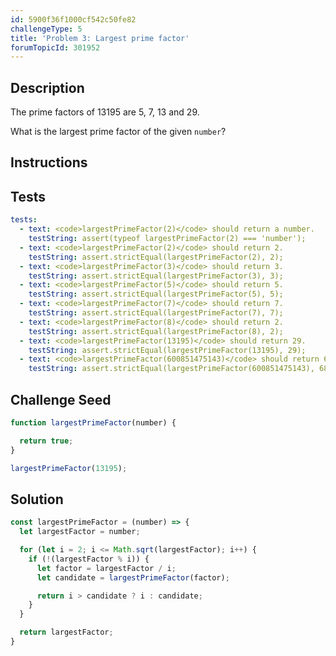 ```yaml
---
id: 5900f36f1000cf542c50fe82
challengeType: 5
title: 'Problem 3: Largest prime factor'
forumTopicId: 301952
---
```


## Description

<section id='description'>

The prime factors of 13195 are 5, 7, 13 and 29.

What is the largest prime factor of the given `number`?

</section>

## Instructions

<section id='instructions'>

</section>

## Tests

<section id='tests'>

```yml
tests:
  - text: <code>largestPrimeFactor(2)</code> should return a number.
    testString: assert(typeof largestPrimeFactor(2) === 'number');
  - text: <code>largestPrimeFactor(2)</code> should return 2.
    testString: assert.strictEqual(largestPrimeFactor(2), 2);
  - text: <code>largestPrimeFactor(3)</code> should return 3.
    testString: assert.strictEqual(largestPrimeFactor(3), 3);
  - text: <code>largestPrimeFactor(5)</code> should return 5.
    testString: assert.strictEqual(largestPrimeFactor(5), 5);
  - text: <code>largestPrimeFactor(7)</code> should return 7.
    testString: assert.strictEqual(largestPrimeFactor(7), 7);
  - text: <code>largestPrimeFactor(8)</code> should return 2.
    testString: assert.strictEqual(largestPrimeFactor(8), 2);
  - text: <code>largestPrimeFactor(13195)</code> should return 29.
    testString: assert.strictEqual(largestPrimeFactor(13195), 29);
  - text: <code>largestPrimeFactor(600851475143)</code> should return 6857.
    testString: assert.strictEqual(largestPrimeFactor(600851475143), 6857);

```

</section>

## Challenge Seed

<section id='challengeSeed'>

<div id='js-seed'>

```js
function largestPrimeFactor(number) {

  return true;
}

largestPrimeFactor(13195);
```

</div>

</section>

## Solution

<section id='solution'>

```js
const largestPrimeFactor = (number) => {
  let largestFactor = number;

  for (let i = 2; i <= Math.sqrt(largestFactor); i++) {
    if (!(largestFactor % i)) {
      let factor = largestFactor / i;
      let candidate = largestPrimeFactor(factor);

      return i > candidate ? i : candidate;
    }
  }

  return largestFactor;
}
```

</section>
